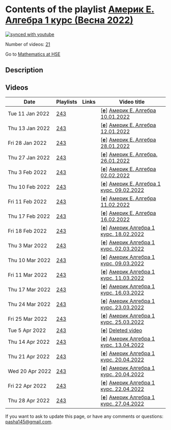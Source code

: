 # Contents of the playlist [Америк Е. Алгебра 1 курс (Весна 2022)](https://www.youtube.com/playlist?list=PLq3E5oubNNoCiSCPRtuSoP0377JGoAK87)

[![synced with youtube](https://img.shields.io/github/last-commit/mathphysschool/mathphysschool.github.io/autoupdate1?label=synced%20with%20youtube)](https://github.com/mathphysschool/mathphysschool.github.io/commits/autoupdate1)

Number of videos: [21](#videos)

Go to [Mathematics at HSE](../README.md)

## Description



## Videos

|Date|Playlists|Links|Video title|
|---|---|---|---|
| Tue&nbsp;11&nbsp;Jan&nbsp;2022 | [243](../playlists/243 "Америк Е. Алгебра 1 курс (Весна 2022)") |  | [[**e**](https://studio.youtube.com/video/JKqeVSDOnWQ/edit "Edit")] [Америк Е. Алгебра 10.01.2022](https://www.youtube.com/watch?v=JKqeVSDOnWQ&list=PLq3E5oubNNoCiSCPRtuSoP0377JGoAK87) |
| Thu&nbsp;13&nbsp;Jan&nbsp;2022 | [243](../playlists/243 "Америк Е. Алгебра 1 курс (Весна 2022)") |  | [[**e**](https://studio.youtube.com/video/zr_Z2Ruh3TI/edit "Edit")] [Америк Е. Алгебра 12.01.2022](https://www.youtube.com/watch?v=zr_Z2Ruh3TI&list=PLq3E5oubNNoCiSCPRtuSoP0377JGoAK87) |
| Fri&nbsp;28&nbsp;Jan&nbsp;2022 | [243](../playlists/243 "Америк Е. Алгебра 1 курс (Весна 2022)") |  | [[**e**](https://studio.youtube.com/video/liH5zoInAUY/edit "Edit")] [Америк Е. Алгебра 28.01.2022](https://www.youtube.com/watch?v=liH5zoInAUY&list=PLq3E5oubNNoCiSCPRtuSoP0377JGoAK87) |
| Thu&nbsp;27&nbsp;Jan&nbsp;2022 | [243](../playlists/243 "Америк Е. Алгебра 1 курс (Весна 2022)") |  | [[**e**](https://studio.youtube.com/video/6MDTlOUCRZ8/edit "Edit")] [Америк Е. Алгебра. 26.01.2022](https://www.youtube.com/watch?v=6MDTlOUCRZ8&list=PLq3E5oubNNoCiSCPRtuSoP0377JGoAK87) |
| Thu&nbsp;3&nbsp;Feb&nbsp;2022 | [243](../playlists/243 "Америк Е. Алгебра 1 курс (Весна 2022)") |  | [[**e**](https://studio.youtube.com/video/s60HhjcYMV4/edit "Edit")] [Америк Е. Алгебра 02.02.2022](https://www.youtube.com/watch?v=s60HhjcYMV4&list=PLq3E5oubNNoCiSCPRtuSoP0377JGoAK87) |
| Thu&nbsp;10&nbsp;Feb&nbsp;2022 | [243](../playlists/243 "Америк Е. Алгебра 1 курс (Весна 2022)") |  | [[**e**](https://studio.youtube.com/video/1t_6zujawbs/edit "Edit")] [Америк Е. Алгебра 1 курс.  09.02.2022](https://www.youtube.com/watch?v=1t_6zujawbs&list=PLq3E5oubNNoCiSCPRtuSoP0377JGoAK87) |
| Fri&nbsp;11&nbsp;Feb&nbsp;2022 | [243](../playlists/243 "Америк Е. Алгебра 1 курс (Весна 2022)") |  | [[**e**](https://studio.youtube.com/video/8yB7seo7kLE/edit "Edit")] [Америк Е. Алгебра 11.02.2022](https://www.youtube.com/watch?v=8yB7seo7kLE&list=PLq3E5oubNNoCiSCPRtuSoP0377JGoAK87) |
| Thu&nbsp;17&nbsp;Feb&nbsp;2022 | [243](../playlists/243 "Америк Е. Алгебра 1 курс (Весна 2022)") |  | [[**e**](https://studio.youtube.com/video/4kZ_-Uksbt0/edit "Edit")] [Америк Е. Алгебра 16.02.2022](https://www.youtube.com/watch?v=4kZ_-Uksbt0&list=PLq3E5oubNNoCiSCPRtuSoP0377JGoAK87) |
| Fri&nbsp;18&nbsp;Feb&nbsp;2022 | [243](../playlists/243 "Америк Е. Алгебра 1 курс (Весна 2022)") |  | [[**e**](https://studio.youtube.com/video/14eVkDiMHbA/edit "Edit")] [Америк Алгебра 1 курс. 18.02.2022](https://www.youtube.com/watch?v=14eVkDiMHbA&list=PLq3E5oubNNoCiSCPRtuSoP0377JGoAK87) |
| Thu&nbsp;3&nbsp;Mar&nbsp;2022 | [243](../playlists/243 "Америк Е. Алгебра 1 курс (Весна 2022)") |  | [[**e**](https://studio.youtube.com/video/7Shcv74ORHo/edit "Edit")] [Америк Алгебра 1 курс. 02.03.2022](https://www.youtube.com/watch?v=7Shcv74ORHo&list=PLq3E5oubNNoCiSCPRtuSoP0377JGoAK87) |
| Thu&nbsp;10&nbsp;Mar&nbsp;2022 | [243](../playlists/243 "Америк Е. Алгебра 1 курс (Весна 2022)") |  | [[**e**](https://studio.youtube.com/video/ruLAGfWZ0SU/edit "Edit")] [Америк Алгебра 1 курс. 09.03.2022](https://www.youtube.com/watch?v=ruLAGfWZ0SU&list=PLq3E5oubNNoCiSCPRtuSoP0377JGoAK87) |
| Fri&nbsp;11&nbsp;Mar&nbsp;2022 | [243](../playlists/243 "Америк Е. Алгебра 1 курс (Весна 2022)") |  | [[**e**](https://studio.youtube.com/video/cWNUF3W3wMI/edit "Edit")] [Америк Алгебра 1 курс. 11.03.2022](https://www.youtube.com/watch?v=cWNUF3W3wMI&list=PLq3E5oubNNoCiSCPRtuSoP0377JGoAK87) |
| Thu&nbsp;17&nbsp;Mar&nbsp;2022 | [243](../playlists/243 "Америк Е. Алгебра 1 курс (Весна 2022)") |  | [[**e**](https://studio.youtube.com/video/aptTDqfMnus/edit "Edit")] [Америк Алгебра 1 курс. 16.03.2022](https://www.youtube.com/watch?v=aptTDqfMnus&list=PLq3E5oubNNoCiSCPRtuSoP0377JGoAK87) |
| Thu&nbsp;24&nbsp;Mar&nbsp;2022 | [243](../playlists/243 "Америк Е. Алгебра 1 курс (Весна 2022)") |  | [[**e**](https://studio.youtube.com/video/AEEiZQ8GgR8/edit "Edit")] [Америк Алгебра 1 курс. 23.03.2022](https://www.youtube.com/watch?v=AEEiZQ8GgR8&list=PLq3E5oubNNoCiSCPRtuSoP0377JGoAK87) |
| Fri&nbsp;25&nbsp;Mar&nbsp;2022 | [243](../playlists/243 "Америк Е. Алгебра 1 курс (Весна 2022)") |  | [[**e**](https://studio.youtube.com/video/EtHEPvu0_L8/edit "Edit")] [Америк Алгебра 1 курс. 25.03.2022](https://www.youtube.com/watch?v=EtHEPvu0_L8&list=PLq3E5oubNNoCiSCPRtuSoP0377JGoAK87) |
| Tue&nbsp;5&nbsp;Apr&nbsp;2022 | [243](../playlists/243 "Америк Е. Алгебра 1 курс (Весна 2022)") |  | [[**e**](https://studio.youtube.com/video/9i0u8pRURnw/edit "Edit")] [Deleted video](https://www.youtube.com/watch?v=9i0u8pRURnw&list=PLq3E5oubNNoCiSCPRtuSoP0377JGoAK87 "This video is unavailable.") |
| Thu&nbsp;14&nbsp;Apr&nbsp;2022 | [243](../playlists/243 "Америк Е. Алгебра 1 курс (Весна 2022)") |  | [[**e**](https://studio.youtube.com/video/aWdDfaszjLs/edit "Edit")] [Америк Алгебра 1 курс. 13.04.2022](https://www.youtube.com/watch?v=aWdDfaszjLs&list=PLq3E5oubNNoCiSCPRtuSoP0377JGoAK87) |
| Thu&nbsp;21&nbsp;Apr&nbsp;2022 | [243](../playlists/243 "Америк Е. Алгебра 1 курс (Весна 2022)") |  | [[**e**](https://studio.youtube.com/video/sIZzWx3M8Is/edit "Edit")] [Америк Алгебра 1 курс. 20.04.2022](https://www.youtube.com/watch?v=sIZzWx3M8Is&list=PLq3E5oubNNoCiSCPRtuSoP0377JGoAK87) |
| Wed&nbsp;20&nbsp;Apr&nbsp;2022 | [243](../playlists/243 "Америк Е. Алгебра 1 курс (Весна 2022)") |  | [[**e**](https://studio.youtube.com/video/URijA12j38Q/edit "Edit")] [Америк Алгебра 1 курс. 20.04.2022](https://www.youtube.com/watch?v=URijA12j38Q&list=PLq3E5oubNNoCiSCPRtuSoP0377JGoAK87) |
| Fri&nbsp;22&nbsp;Apr&nbsp;2022 | [243](../playlists/243 "Америк Е. Алгебра 1 курс (Весна 2022)") |  | [[**e**](https://studio.youtube.com/video/XnGAw7pZHks/edit "Edit")] [Америк Алгебра 1 курс. 22.04.2022](https://www.youtube.com/watch?v=XnGAw7pZHks&list=PLq3E5oubNNoCiSCPRtuSoP0377JGoAK87) |
| Thu&nbsp;28&nbsp;Apr&nbsp;2022 | [243](../playlists/243 "Америк Е. Алгебра 1 курс (Весна 2022)") |  | [[**e**](https://studio.youtube.com/video/VSGoK6gjymk/edit "Edit")] [Америк Алгебра 1 курс. 27.04.2022](https://www.youtube.com/watch?v=VSGoK6gjymk&list=PLq3E5oubNNoCiSCPRtuSoP0377JGoAK87) |


 If you want to ask to update this page, or have any comments or questions: <pasha145@gmail.com>.
